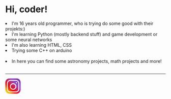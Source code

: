 <h1>Hi, coder!</h1>

<li>I'm 16 years old programmer, who is trying do some good with their projekts:)</li>
<li>I'm learning Python (mostly backend stuff) and game development or some neural networks</li>
<li>I'm also learning HTML, CSS</li>
<li>Trying some C++ on arduino</li>
<br>
<li> In here you can find some astronomy projects, math projects and more!</li> 
<br>
<hr>
<a style="text-align:center;"; href="https://www.instagram.com/cyberft3/">
   <img src="https://github.com/Cyberft-pdf/images/blob/main/Instagram-Icon.png" alt="HTML tutorial" style="width:48px;height:48px;">
</a>
<br>

<!--

I’m currently working on ...
- 🌱 I’m currently learning ...
- 👯 I’m looking to collaborate on ...
- 🤔 I’m looking for help with ...
- 💬 Ask me about ...
- 📫 How to reach me: ...
- 😄 Pronouns: ...
- ⚡ Fun fact: ...
-->
